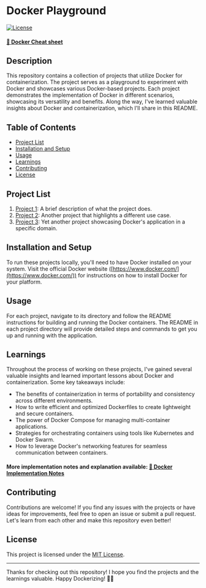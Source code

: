 # Docker Playground

[![License](https://img.shields.io/badge/license-MIT-blue.svg)](LICENSE)

#### [ 🔗 Docker Cheat sheet](./Documentation/cheat_sheet.md) 

## Description

This repository contains a collection of projects that utilize Docker for containerization. The project serves as a playground to experiment with Docker and showcases various Docker-based projects. Each project demonstrates the implementation of Docker in different scenarios, showcasing its versatility and benefits. Along the way, I've learned valuable insights about Docker and containerization, which I'll share in this README.

## Table of Contents

- [Project List](#project-list)
- [Installation and Setup](#installation-and-setup)
- [Usage](#usage)
- [Learnings](#learnings)
- [Contributing](#contributing)
- [License](#license)

## Project List

1. [Project 1](link-to-project-1): A brief description of what the project does.
2. [Project 2](link-to-project-2): Another project that highlights a different use case.
3. [Project 3](link-to-project-3): Yet another project showcasing Docker's application in a specific domain.

## Installation and Setup

To run these projects locally, you'll need to have Docker installed on your system. Visit the official Docker website ([https://www.docker.com/](https://www.docker.com/)) for instructions on how to install Docker for your platform.

## Usage

For each project, navigate to its directory and follow the README instructions for building and running the Docker containers. The README in each project directory will provide detailed steps and commands to get you up and running with the application.

## Learnings

Throughout the process of working on these projects, I've gained several valuable insights and learned important lessons about Docker and containerization. Some key takeaways include:

- The benefits of containerization in terms of portability and consistency across different environments.
- How to write efficient and optimized Dockerfiles to create lightweight and secure containers.
- The power of Docker Compose for managing multi-container applications.
- Strategies for orchestrating containers using tools like Kubernetes and Docker Swarm.
- How to leverage Docker's networking features for seamless communication between containers.

#### More implementation notes and explanation available: [ 🔗 Docker Implementation Notes](./Documentation//docker_implementation_notes.md)
## Contributing

Contributions are welcome! If you find any issues with the projects or have ideas for improvements, feel free to open an issue or submit a pull request. Let's learn from each other and make this repository even better!

## License

This project is licensed under the [MIT License](LICENSE).

---

Thanks for checking out this repository! I hope you find the projects and the learnings valuable. Happy Dockerizing! 🐳🚀
